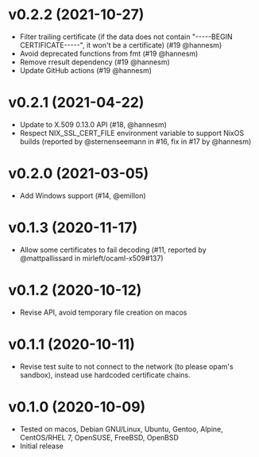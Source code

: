 # v0.2.2 (2021-10-27)

* Filter trailing certificate (if the data does not contain
  "-----BEGIN CERTIFICATE-----", it won't be a certificate) (#19 @hannesm)
* Avoid deprecated functions from fmt (#19 @hannesm)
* Remove rresult dependency (#19 @hannesm)
* Update GitHub actions (#19 @hannesm)

# v0.2.1 (2021-04-22)

* Update to X.509 0.13.0 API (#18, @hannesm)
* Respect NIX_SSL_CERT_FILE environment variable to support NixOS builds
  (reported by @sternenseemann in #16, fix in #17 by @hannesm)

# v0.2.0 (2021-03-05)

* Add Windows support (#14, @emillon)

# v0.1.3 (2020-11-17)

* Allow some certificates to fail decoding (#11, reported by @mattpallissard
  in mirleft/ocaml-x509#137)

# v0.1.2 (2020-10-12)

* Revise API, avoid temporary file creation on macos

# v0.1.1 (2020-10-11)

* Revise test suite to not connect to the network (to please opam's sandbox),
  instead use hardcoded certificate chains.

# v0.1.0 (2020-10-09)

* Tested on macos, Debian GNU/Linux, Ubuntu, Gentoo, Alpine, CentOS/RHEL 7,
  OpenSUSE, FreeBSD, OpenBSD
* Initial release
